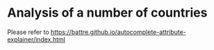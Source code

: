 # Analysis of a number of countries

Please refer to https://battre.github.io/autocomplete-attribute-explainer/index.html

